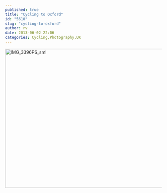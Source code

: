 ```yaml
---
published: true
title: "Cycling to Oxford"
id: "5610"
slug: "cycling-to-oxford"
author: rv
date: 2013-06-02 22:06
categories: Cycling,Photography,UK
---
```

<a href="https://s3.amazonaws.com/cfwblog/uploads/2013/06/IMG_3396PS.jpg"><img class="aligncenter size-full wp-image-5612" alt="IMG_3396PS_sml" src="https://s3.amazonaws.com/cfwblog/uploads/2013/06/IMG_3396PS_sml.jpg" width="800" height="448" /></a>
